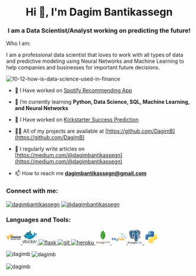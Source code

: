 <h1 align="center">Hi 👋, I'm Dagim Bantikassegn</h1>
<h3 align="center">I am a Data Scientist/Analyst working on predicting the future!</h3>

Who I am: 
 
I am a professional data scientist that loves to work with all types of data and predictive modeling using Neural Networks and Machine Learning to help companies and businesses for important future decisions.

![10-12-how-is-data-science-used-in-finance](https://user-images.githubusercontent.com/91219777/154115118-af04002f-a5cb-4987-aae0-7808f21d9c22.png)
 

- 🔭 I Have worked on [Spotify Recommending App](https://github.com/Spot-Build-Week)

- 🌱 I’m currently learning **Python, Data Science, SQL, Machine Learning, and Neural Networks**

- 👯 I Have worked on [Kickstarter Success Prediction](https://github.com/FT-Kickstarter-03-Jan-2022)

- 👨‍💻 All of my projects are available at [https://github.com/DagimB](https://github.com/DagimB)

- 📝 I regularly write articles on [https://medium.com/@dagimbantikassegn](https://medium.com/@dagimbantikassegn)

- 📫 How to reach me **dagimbantikassegn@gmail.com** 

<h3 align="left">Connect with me:</h3>
<p align="left">
<a href="https://linkedin.com/in/dagimbantikassegn" target="blank"><img align="center" src="https://raw.githubusercontent.com/rahuldkjain/github-profile-readme-generator/master/src/images/icons/Social/linked-in-alt.svg" alt="dagimbantikassegn" height="30" width="40" /></a>
<a href="https://medium.com/@dagimbantikassegn" target="blank"><img align="center" src="https://raw.githubusercontent.com/rahuldkjain/github-profile-readme-generator/master/src/images/icons/Social/medium.svg" alt="@dagimbantikassegn" height="30" width="40" /></a>
</p>
 
<h3 align="left">Languages and Tools:</h3>
<p align="left"> <a href="https://aws.amazon.com" target="_blank" rel="noreferrer"> <img src="https://raw.githubusercontent.com/devicons/devicon/master/icons/amazonwebservices/amazonwebservices-original-wordmark.svg" alt="aws" width="40" height="40"/> </a> <a href="https://www.docker.com/" target="_blank" rel="noreferrer"> <img src="https://raw.githubusercontent.com/devicons/devicon/master/icons/docker/docker-original-wordmark.svg" alt="docker" width="40" height="40"/> </a> <a href="https://flask.palletsprojects.com/" target="_blank" rel="noreferrer"> <img src="https://www.vectorlogo.zone/logos/pocoo_flask/pocoo_flask-icon.svg" alt="flask" width="40" height="40"/> </a> <a href="https://git-scm.com/" target="_blank" rel="noreferrer"> <img src="https://www.vectorlogo.zone/logos/git-scm/git-scm-icon.svg" alt="git" width="40" height="40"/> </a> <a href="https://heroku.com" target="_blank" rel="noreferrer"> <img src="https://www.vectorlogo.zone/logos/heroku/heroku-icon.svg" alt="heroku" width="40" height="40"/> </a> <a href="https://www.mongodb.com/" target="_blank" rel="noreferrer"> <img src="https://raw.githubusercontent.com/devicons/devicon/master/icons/mongodb/mongodb-original-wordmark.svg" alt="mongodb" width="40" height="40"/> </a> <a href="https://www.mysql.com/" target="_blank" rel="noreferrer"> <img src="https://raw.githubusercontent.com/devicons/devicon/master/icons/mysql/mysql-original-wordmark.svg" alt="mysql" width="40" height="40"/> </a> <a href="https://www.postgresql.org" target="_blank" rel="noreferrer"> <img src="https://raw.githubusercontent.com/devicons/devicon/master/icons/postgresql/postgresql-original-wordmark.svg" alt="postgresql" width="40" height="40"/> </a> <a href="https://www.python.org" target="_blank" rel="noreferrer"> <img src="https://raw.githubusercontent.com/devicons/devicon/master/icons/python/python-original.svg" alt="python" width="40" height="40"/> </a> </p>

<p><img align="left" src="https://github-readme-stats.vercel.app/api/top-langs?username=dagimb&show_icons=true&locale=en&layout=compact" alt="dagimb" /></p>

<p>&nbsp;<img align="center" src="https://github-readme-stats.vercel.app/api?username=dagimb&show_icons=true&locale=en" alt="dagimb" /></p>

<p><img align="center" src="https://github-readme-streak-stats.herokuapp.com/?user=dagimb&" alt="dagimb" /></p>
